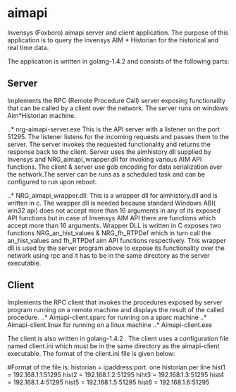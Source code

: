 # aimapi
Invensys (Foxboro) aimapi server and client application. The purpose of this application is to query the invensys AIM * Historian for the historical and real time data.

The application is written in golang-1.4.2 and consists of the following parts:

## Server
Implements the RPC (Remote Procedure Call) server exposing functionality that can be called by a client over the network. The server runs on windows Aim*Historian machine.

..*	nrg-aimapi-server.exe
This is the API server with a listener on  the port 51295. The listener listens for the incoming requests and passes them to the server. The server invokes the requested functionality and returns the response back to the client. 
Server uses the aimhistory.dll supplied by Invensys and NRG_aimapi_wrapper.dll for invoking various AIM API functions. The client & server use gob encoding for data serialization over the network.The server can be runs as a scheduled task and can be configured to run upon reboot. 

..* NRG_aimapi_wrapper.dll:
This is a wrapper dll for aimhistory.dll  and is written in c. The wrapper dll is needed because standard Windows ABI( win32 api) does not  accept more than 16 arguments in any of its exposed API functions but in case of Invensys AIM API there are functions which accept more than 16 arguments. Wrapper DLL is written  in C exposes two functions NRG_an_hist_values &  NRG_fh_RTPDef which in turn call the  an_hist_values and fh_RTPDef aim API functions respectively. This wrapper dll is used by the server program above to expose its functionality over the network using rpc and it has to be in the same directory as the server executable.


## Client
Implements the RPC client that invokes the procedures exposed by server program running on a remote machine and displays the result of the called procedure.
..*	Aimapi-client.sparc 
for running on a sparc machine
..*	Aimapi-client.linux
        for running on a linux machine
..* Aimapi-client.exe

The client is also written in golang-1.4.2 . The client uses a configuration file named client.ini which must be in the same directory as the aimapi-client executable. The format of the client.ini file is given below:

#Format of the file is: historian = ipaddress:port. one historian per line
hist1 =  192.168.1.1:51295
hist2 =  192.168.1.2:51295
hiht3 =  192.168.1.3:51295
hist4 =  192.168.1.4:51295
hist5 =  192.168.1.5:51295
hist6 =  192.168.1.6:51295
